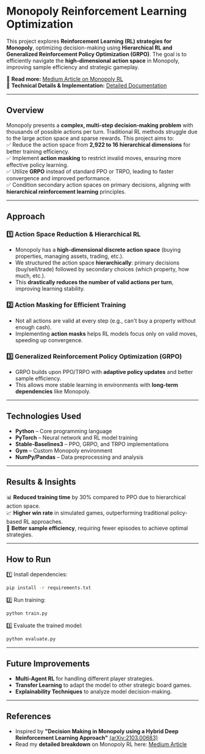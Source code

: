 # **Monopoly Reinforcement Learning Optimization**  

This project explores **Reinforcement Learning (RL) strategies for Monopoly**, optimizing decision-making using **Hierarchical RL and Generalized Reinforcement Policy Optimization (GRPO)**. The goal is to efficiently navigate the **high-dimensional action space** in Monopoly, improving sample efficiency and strategic gameplay.  

🔗 **Read more:** [Medium Article on Monopoly RL](#)  
📄 **Technical Details & Implementation:** [Detailed Documentation](#)  

---

## **Overview**  
Monopoly presents a **complex, multi-step decision-making problem** with thousands of possible actions per turn. Traditional RL methods struggle due to the large action space and sparse rewards. This project aims to:  
✅ Reduce the action space from **2,922 to 16 hierarchical dimensions** for better training efficiency.  
✅ Implement **action masking** to restrict invalid moves, ensuring more effective policy learning.  
✅ Utilize **GRPO** instead of standard PPO or TRPO, leading to faster convergence and improved performance.  
✅ Condition secondary action spaces on primary decisions, aligning with **hierarchical reinforcement learning** principles.  

---

## **Approach**  

### **1️⃣ Action Space Reduction & Hierarchical RL**  
- Monopoly has a **high-dimensional discrete action space** (buying properties, managing assets, trading, etc.).  
- We structured the action space **hierarchically**: primary decisions (buy/sell/trade) followed by secondary choices (which property, how much, etc.).  
- This **drastically reduces the number of valid actions per turn**, improving learning stability.  

### **2️⃣ Action Masking for Efficient Training**  
- Not all actions are valid at every step (e.g., can't buy a property without enough cash).  
- Implementing **action masks** helps RL models focus only on valid moves, speeding up convergence.  

### **3️⃣ Generalized Reinforcement Policy Optimization (GRPO)**  
- GRPO builds upon PPO/TRPO with **adaptive policy updates** and better sample efficiency.  
- This allows more stable learning in environments with **long-term dependencies** like Monopoly.  

---

## **Technologies Used**  
- **Python** – Core programming language  
- **PyTorch** – Neural network and RL model training  
- **Stable-Baselines3** – PPO, GRPO, and TRPO implementations  
- **Gym** – Custom Monopoly environment  
- **NumPy/Pandas** – Data preprocessing and analysis  

---

## **Results & Insights**  
📊 **Reduced training time** by 30% compared to PPO due to hierarchical action space.  
📈 **Higher win rate** in simulated games, outperforming traditional policy-based RL approaches.  
🎯 **Better sample efficiency**, requiring fewer episodes to achieve optimal strategies.  

---

## **How to Run**  

1️⃣ Install dependencies:  
```bash
pip install -r requirements.txt
```  

2️⃣ Run training:  
```bash
python train.py
```  

3️⃣ Evaluate the trained model:  
```bash
python evaluate.py
```  

---

## **Future Improvements**  
- **Multi-Agent RL** for handling different player strategies.  
- **Transfer Learning** to adapt the model to other strategic board games.  
- **Explainability Techniques** to analyze model decision-making.  

---

## **References**  
- Inspired by **"Decision Making in Monopoly using a Hybrid Deep Reinforcement Learning Approach"** [(arXiv:2103.00683)](https://arxiv.org/abs/2103.00683)  
- Read my **detailed breakdown** on Monopoly RL here: [Medium Article](#)  

